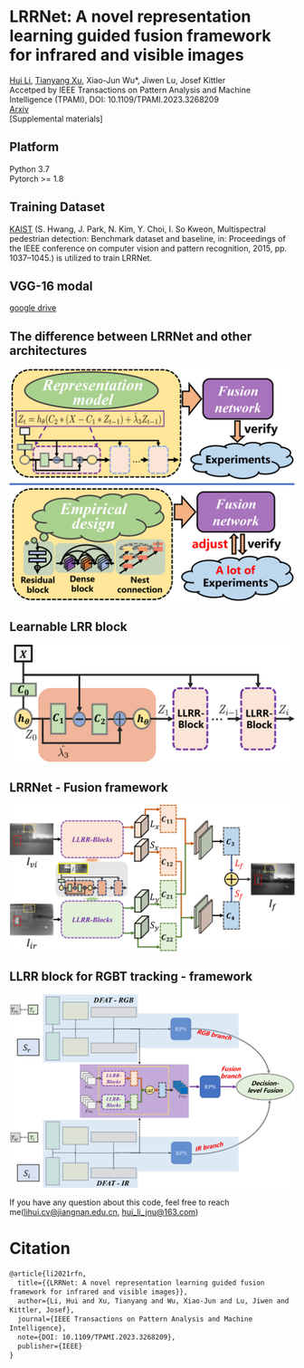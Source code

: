 # LRRNet: A novel representation learning guided fusion framework for infrared and visible images

[Hui Li](https://hli1221.github.io/), [Tianyang Xu](https://xu-tianyang.github.io/), Xiao-Jun Wu*, Jiwen Lu, Josef Kittler  
Accetped by IEEE Transactions on Pattern Analysis and Machine Intelligence (TPAMI), DOI: 10.1109/TPAMI.2023.3268209  
[Arxiv](https://arxiv.org/abs/2304.05172)  
[Supplemental materials]


## Platform

Python 3.7  
Pytorch >= 1.8  

## Training Dataset

[KAIST](https://soonminhwang.github.io/rgbt-ped-detection/) (S. Hwang, J. Park, N. Kim, Y. Choi, I. So Kweon, Multispectral pedestrian detection: Benchmark dataset and baseline, in: Proceedings of the IEEE conference on computer vision and pattern recognition, 2015, pp. 1037–1045.) is utilized to train LRRNet.

## VGG-16 modal
[google drive](https://drive.google.com/file/d/19vG7UPbumgElmul_r2-CBR2jp5dtI66a/view?usp=share_link)

## The difference between LRRNet and other architectures

<img src="https://github.com/hli1221/imagefusion-LRRNet/blob/main/framework/fig-new-architecture.png" width="600">

## Learnable LRR block

<img src="https://github.com/hli1221/imagefusion-LRRNet/blob/main/framework/llrr-blocks-new.png" width="600">

## LRRNet - Fusion framework

<img src="https://github.com/hli1221/imagefusion-LRRNet/blob/main/framework/lrrnet-fusion-framework.png" width="600">

## LLRR block for RGBT tracking - framework

<img src="https://github.com/hli1221/imagefusion-LRRNet/blob/main/framework/fig-tracking-lrrnet-new.png" width="600">


If you have any question about this code, feel free to reach me(lihui.cv@jiangnan.edu.cn, hui_li_jnu@163.com) 

# Citation

```
@article{li2021rfn,
  title={{LRRNet: A novel representation learning guided fusion framework for infrared and visible images}},
  author={Li, Hui and Xu, Tianyang and Wu, Xiao-Jun and Lu, Jiwen and Kittler, Josef},
  journal={IEEE Transactions on Pattern Analysis and Machine Intelligence},
  note={DOI: 10.1109/TPAMI.2023.3268209},
  publisher={IEEE}
}
```



